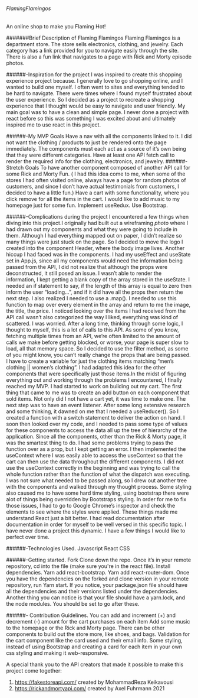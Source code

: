 ###### FlamingFlamingos
An online shop to make you Flaming Hot!

#######Brief Description of Flaming Flamingos 
Flaming Flamingos is a department store. The store sells electronics, clothing, and jewelry. Each category has a link provided for you to navigate easily through the site. There is also a fun link that navigates to a page with Rick and Morty episode photos.  

######-Inspiration  for the project
I was inspired to create this shopping experience project because. I generally love to go shopping online, and I wanted to build one myself. I often went to sites and everything tended to be hard to navigate. There were times where I found myself frustrated about the user experience. So I decided as a project to recreate a shopping experience that I thought would be easy to navigate and user friendly. My main goal was to have a clean and simple page. I never done a project with react before so this was something I was excited about and ultimately inspired me to use react in this project. 

######-My MVP Goals
Have a nav with all the components linked to it.
I did not want the clothing / products to just be rendered onto the page immediately.
 The components must each act as a source of it’s own being that they were different categories.
Have at least one API fetch call to render the required info for the clothing, electronics, and jewelry.
######- Stretch Goals
To have another component composed of another API call for some Rick and Morty  Fun. ( I had this idea come to me, when some of the stores I had often visited online, always have a page for random photos of customers, and since I don’t have actual testimonials from customers, I decided to have a little fun.)
Have a cart with some functionality, where you click remove for all the items in the cart.
I would like to add music to my homepage just for some fun. 
Implement useRedux.
Use Bootstrap.

######-Complications during the project
I encountered a few things when diving into this project.I originally had built out  a wireframing _photo_ where I had drawn out my components and what they were going to include in them. Although I had everything mapped out on paper, I didn’t realize so many things were just stuck on the page. So I decided to move the logo I created into the component Header, where the body image lives. Another hiccup I had faced was in the components.  I had my useEffect and useState set in App.js, since all my components would need the information being passed from the API, I did not realize that although the props were deconstructed, it still posed an issue. I wasn’t able to render the information, I kept getting a blank copy of the array stored in the useState. I needed an if statement to say, if the length of this array is equal to zero then inform the user “loading…”, and if it did have all the props then return the next step. I also realized I needed to use a .map(). I needed to use this function to map over every element in the array and return to me the image, the title, the price. I noticed looking over the items I had received from the API call wasn’t also categorized the way I  liked, everything was kind of scattered. I was worried. After a long time, thinking through some logic, I thought to myself, this is a lot of calls to this API. As some of you know, fetching multiple times from an API, we’re often limited to the amount of calls we make before getting blocked, or worse, your page is super slow to load, all that memory space. So I decided to use the filter method, as some of you might know, you can’t really change the props that are being passed.  I have to create a variable for just the clothing items matching “men’s clothing || women’s clothing”. I had adapted this idea for the other components that were specifically just those items.In the midst of figuring everything out and working through the problems I encountered, I finally reached my MVP. I had  started to work on building out my cart. The first thing that came to me was to create an add button on each component that sold items. Not only did I not have a cart yet, it was time to make one.  The next step was to have an event listener. After some long extensive research and some thinking, it dawned on me that I needed a useReducer(). So I created a function with a switch statement to deliver the action on hand. I soon then looked over my code, and I needed to pass some type of values for these components to access the data all up the tree of hierarchy of the application. Since all the components, other than the Rick & Morty page, it was the smartest thing to do. I had some problems trying to pass the function over as a prop, but I kept getting an error. I then implemented the useContext where I was easily able to access the useContext so that the cart can then use the data throughout the different components. I did not use the useContext correctly in the beginning and was trying to call the whole function rather than the function of what the dispatch was executing. I was not  sure what needed to  be passed along, so I drew out another tree with the components and walked through my thought process. Some styling also caused me to have some hard time styling, using bootstrap there were alot of things being overridden by Bootstraps styling. In order for me to fix those issues, I had to go to Google Chrome’s inspector and check the elements to see where the styles were applied. 
	These things made me understand React just a bit better. I had read documentation after documentation in order for myself to be well versed in this specific topic. I  have never done a project this dynamic. I have a few things I  would like to perfect over time. 

######-Technologies Used.
Javascript
React
CSS

######-Getting started.
Fork 
Clone down the repo.
Once it’s in your remote repository, cd into the file (make sure you're in the react file). Install dependencies.
Yarn add react-bootstrap. 
Yarn add react-router-dom.
Once you have the dependencies on the forked and clone version in your remote repository, run Yarn start. 
If you notice, your package.json file should have all the dependencies and their versions listed under the dependencies.
Another thing you can notice is that  your file should have a yarn.lock, and  the node modules. 
You should be set to go after these.

######- Contribution Guidelines.
You can add and increment (+)  and decrement (-) amount for the cart purchases on each item
Add some music to the homepage or the Rick and Morty page.
There can be other components to build out the store more, like shoes, and bags. 
Validation for the cart component like the card used and their email info. 
Some styling, instead of using Bootstrap and creating  a card for each item in your own css styling and making it web-responsive.

A special thank you to the API creators that made it possible to make this project come together:
1.  https://fakestoreapi.com/ created by  MohammadReza Keikavousi
2. https://rickandmortyapi.com/ created by Axel Fuhrmann 2021
